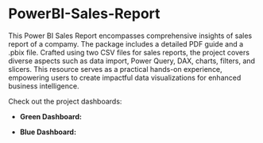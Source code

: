 # PowerBI-Sales-Report
This Power BI Sales Report encompasses comprehensive insights of sales report of a compamy. The package includes a detailed PDF guide and a .pbix file. Crafted using two CSV files for sales reports, the project covers diverse aspects such as data import, Power Query, DAX, charts, filters, and slicers. This resource serves as a practical hands-on experience, empowering users to create impactful data visualizations for enhanced business intelligence.

Check out the project dashboards:

- **Green Dashboard:** [](https://github.com/sajidkhan2067/PowerBI-Sales-Report/blob/main/Sajid%20Sales%20Report%20Dashboard.pdf)

- **Blue Dashboard:** [](https://github.com/sajidkhan2067/PowerBI-Sales-Report/blob/main/Sajid%20Sales%20Report%20Blue%20Dashboard.pdf)

